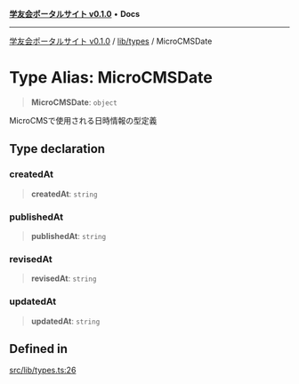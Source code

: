 [**学友会ポータルサイト v0.1.0**](../../../README.md) • **Docs**

***

[学友会ポータルサイト v0.1.0](../../../modules.md) / [lib/types](../README.md) / MicroCMSDate

# Type Alias: MicroCMSDate

> **MicroCMSDate**: `object`

MicroCMSで使用される日時情報の型定義

## Type declaration

### createdAt

> **createdAt**: `string`

### publishedAt

> **publishedAt**: `string`

### revisedAt

> **revisedAt**: `string`

### updatedAt

> **updatedAt**: `string`

## Defined in

[src/lib/types.ts:26](https://github.com/iU-Alumni-Association/gakuyukai-new/blob/9032bc93fe144cf1419e63a5b72095e28cfeb84b/src/lib/types.ts#L26)
